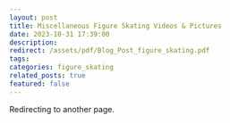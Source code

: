 ```yaml
---
layout: post
title: Miscellaneous Figure Skating Videos & Pictures 
date: 2023-10-31 17:39:00
description: 
redirect: /assets/pdf/Blog_Post_figure_skating.pdf
tags:  
categories: figure_skating 
related_posts: true
featured: false
---
```


Redirecting to another page.
